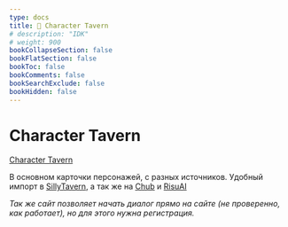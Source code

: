 ```yaml
---
type: docs
title: 🔷 Character Tavern
# description: "IDK"
# weight: 900
bookCollapseSection: false
bookFlatSection: false
bookToc: false
bookComments: false
bookSearchExclude: false
bookHidden: false
---
```


# Character Tavern

[Character Tavern](https://character-tavern.com/?nt)

В основном карточки персонажей, с разных источников. Удобный импорт в [SillyTavern](https://github.com/SillyTavern/SillyTavern?nt), а так же на [Chub](../../chat-bots/chub) и [RisuAI](https://risuai.xyz/?nt)

_Так же сайт позволяет начать диалог прямо на сайте (не проверенно, как работает), но для этого нужна регистрация._
